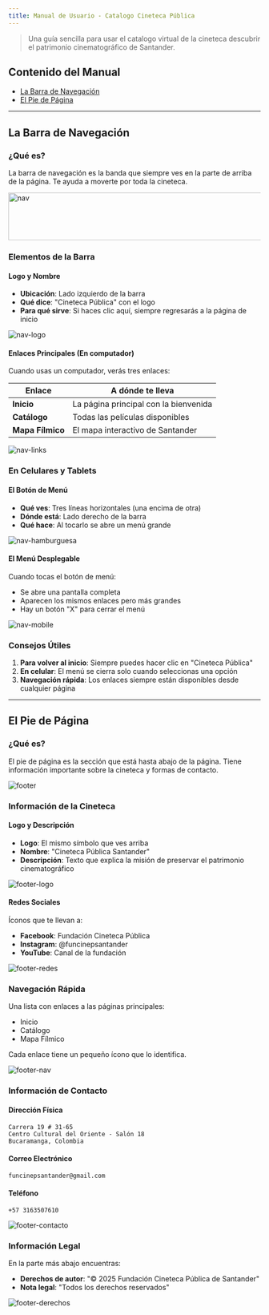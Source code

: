 ```yaml
---
title: Manual de Usuario - Catalogo Cineteca Pública
---
```


> Una guía sencilla para usar el catalogo virtual de la cineteca descubrir el patrimonio cinematográfico de Santander.

## Contenido del Manual

- [La Barra de Navegación](#la-barra-de-navegación)
- [El Pie de Página](#el-pie-de-página)

---

## La Barra de Navegación

### ¿Qué es?

La barra de navegación es la banda que siempre ves en la parte de arriba de la página. Te ayuda a moverte por toda la cineteca.

<img alt="nav" width="1344" height="95" src="/cineteca-manual/nav.png" />

### Elementos de la Barra

#### Logo y Nombre
- **Ubicación**: Lado izquierdo de la barra
- **Qué dice**: "Cineteca Pública" con el logo
- **Para qué sirve**: Si haces clic aquí, siempre regresarás a la página de inicio

<img alt="nav-logo" src="/cineteca-manual/nav-logo.png" />

#### Enlaces Principales (En computador)
Cuando usas un computador, verás tres enlaces:

| Enlace | A dónde te lleva |
|--------|------------------|
| **Inicio** | La página principal con la bienvenida |
| **Catálogo** | Todas las películas disponibles |
| **Mapa Fílmico** | El mapa interactivo de Santander |


<img alt="nav-links" src="/cineteca-manual/nav-links.png" />


### En Celulares y Tablets

#### El Botón de Menú
- **Qué ves**: Tres líneas horizontales (una encima de otra)
- **Dónde está**: Lado derecho de la barra
- **Qué hace**: Al tocarlo se abre un menú grande


<img alt="nav-hamburguesa" src="/cineteca-manual/nav-hamburguesa.png" />


#### El Menú Desplegable
Cuando tocas el botón de menú:
- Se abre una pantalla completa
- Aparecen los mismos enlaces pero más grandes
- Hay un botón "X" para cerrar el menú


<img alt="nav-mobile" src="/cineteca-manual/nav-mobile.png" />

### Consejos Útiles

1. **Para volver al inicio**: Siempre puedes hacer clic en "Cineteca Pública"
2. **En celular**: El menú se cierra solo cuando seleccionas una opción
3. **Navegación rápida**: Los enlaces siempre están disponibles desde cualquier página

---

## El Pie de Página

### ¿Qué es?

El pie de página es la sección que está hasta abajo de la página. Tiene información importante sobre la cineteca y formas de contacto.


<img alt="footer" src="/cineteca-manual/footer.png" />


### Información de la Cineteca

#### Logo y Descripción
- **Logo**: El mismo símbolo que ves arriba
- **Nombre**: "Cineteca Pública Santander"
- **Descripción**: Texto que explica la misión de preservar el patrimonio cinematográfico

<img alt="footer-logo" src="/cineteca-manual/footer-logo.png" />


#### Redes Sociales
Íconos que te llevan a:
- **Facebook**: Fundación Cineteca Pública
- **Instagram**: @funcinepsantander  
- **YouTube**: Canal de la fundación

<img alt="footer-redes" src="/cineteca-manual/footer-redes.png" />


### Navegación Rápida

Una lista con enlaces a las páginas principales:
- Inicio
- Catálogo  
- Mapa Fílmico

Cada enlace tiene un pequeño ícono que lo identifica.

<img alt="footer-nav" src="/cineteca-manual/footer-nav.png" />


### Información de Contacto

#### Dirección Física
```
Carrera 19 # 31-65
Centro Cultural del Oriente - Salón 18
Bucaramanga, Colombia
```

#### Correo Electrónico
```
funcinepsantander@gmail.com
```

#### Teléfono
```
+57 3163507610
```


<img alt="footer-contacto" src="/cineteca-manual/footer-contacto.png" />


### Información Legal

En la parte más abajo encuentras:
- **Derechos de autor**: "© 2025 Fundación Cineteca Pública de Santander"
- **Nota legal**: "Todos los derechos reservados"


<img alt="footer-derechos" src="/cineteca-manual/footer-derechos.png" />
